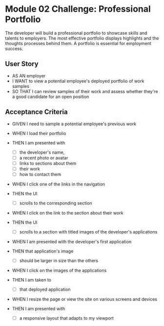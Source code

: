 # Module 02 Challenge: Professional Portfolio

The developer will build a professional portfolio to showcase skills and talents to employers. The most effective portfolio displays highlights and the thoughts processes behind them. A portfolio is essential for employment success.

## User Story

* AS AN employer
* I WANT to view a potential employee's deployed portfolio of work samples
* SO THAT I can review samples of their work and assess whether they're a good candidate for an open position

## Acceptance Criteria

* GIVEN I need to sample a potential employee's previous work
* WHEN I load their portfolio
* THEN I am presented with

    -[ ] the developer's name,
    -[ ] a recent photo or avatar
    -[ ] links  to sections about them
    -[ ] their work
    -[ ] how to contact them
* WHEN I click one of the links in the navigation
* THEN the UI

    -[ ] scrolls to the corresponding section
* WHEN I click on the link to the section about their work
* THEN the UI

    -[ ] scrolls to a section with titled images of the developer's applications
* WHEN I am presented with the developer's first application
* THEN that application's image

    -[ ] should be larger in size than the others
* WHEN I click on the images of the applications
* THEN I am taken to

    -[ ] that deployed application
* WHEN I resize the page or view the site on various screens and devices
* THEN I am presented with

    -[ ] a responsive layout that adapts to my viewport